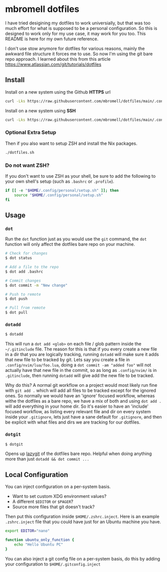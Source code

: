 # mbromell dotfiles

I have tried desigining my dotfiles to work universially, but that was too much
effort for what is supposed to be a personal configuration. So this is designed
to work only for my use case, it may work for you too. This README is here for
my own future reference.

I don't use stow anymore for dotfiles for various reasons, mainly the awkward
file structure it forces me to use. So now I'm using the git bare repo approach.
I learned about this from this article https://www.atlassian.com/git/tutorials/dotfiles

## Install

Install on a new system using the Github **HTTPS** url

```bash
curl -Lks https://raw.githubusercontent.com/mbromell/dotfiles/main/.config/personal/install.sh | /bin/bash -s https
```

Install on a new system using **SSH**

```bash
curl -Lks https://raw.githubusercontent.com/mbromell/dotfiles/main/.config/personal/install.sh | /bin/bash
```

### Optional Extra Setup

Then if you also want to setup ZSH and install the Nix packages.

```bash
./dotfiles.sh
```

### Do not want ZSH?

If you don't want to use ZSH as your shell, be sure to add the following to your
own shell's setup (such as `.bashrc` or `.profile`).

```bash
if [[ -e "$HOME/.config/personal/setup.sh" ]]; then
    source "$HOME/.config/personal/setup.sh"
fi
```

## Usage

### `dot`

Run the `dot` function just as you would use the `git` command, the `dot`
function will only affect the dotfiles bare repo on your machine.

```bash
# Check for changes
$ dot status

# Add a file to the repo
$ dot add .bashrc

# Commit changes
$ dot commit -m "New change"

# Push to remote
$ dot push

# Pull from remote
$ dot pull
```

### `dotadd`

```bash
$ dotadd
```

This will run a `dot add <glob>` on each file / glob pattern inside the
`~/.gitinclude` file. The reason for this is that if you every create a new file
in a dir that you are logically tracking, running `dotadd` will make sure it
adds that new file to be tracked by git. Lets say you create a file in
`.config/nvim/lua/foo.lua`, doing a `dot commit -am "added foo"` will not
actually have that new file in the commit, so as long as `.config/nvim/` is in
`.gitinclude`, then running `dotadd` will give add the new file to be tracked.

Why do this? A normal git workflow on a project would most likely run fine with
`git add .` which will add all files to be tracked except for the ignored ones.
So normally we would have an 'ignore' focused workflow, whereas withe the
dotfiles as a bare repo, we have a mix of both and using `dot add .` will add
everything in your home dir. So it's easier to have an 'include' focused
workflow, as listing every relevant file and dir on every system inside your
`.gitignore`, lets just have a sane default for `.gitignore`, and then be
explicit with what files and dirs we are tracking for our dotfiles.


### `dotgit`

```bash
$ dotgit
```

Opens up [lazygit](https://github.com/jesseduffield/lazygit) of the dotfiles
bare repo. Helpful when doing anything more than just `dotadd && dot commit ...`

## Local Configuration

You can inject configuration on a per-system basis.

- Want to set custom XDG environment values?
- A different `$EDITOR` or `$PAGER`?
- Source more files that git doesn't track?

Then put this configuration inside `$HOME/.zshrc.inject`. Here is an example
`.zshrc.inject` file that you could have just for an Ubuntu machine you have.

```bash
export EDITOR="nano"

function ubuntu_only_function {
    echo "Hello Ubuntu PC"
}
```

You can also inject a git config file on a per-system basis, do this by adding
your configuration to `$HOME/.gitconfig.inject`
